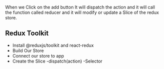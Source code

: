 When we Click on the add button It will dispatch the action and it will call the function called reducer and it will modify or update a Slice of the redux store.

## Redux Toolkit
- Install @reduxjs/toolkit and  react-redux
- Build Our Store
- Connect our store to app
- Create the Slice
-dispatch(action)
-Selector
